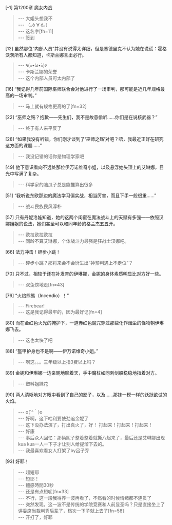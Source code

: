 
[-1] 第1200章 魔女内战
>--- 大姐头想我不<br>
>--- （｡ò ∀ ó｡）<br>
>--- 这名字[fn=11]<br>
>--- 签到<br>

[12] 虽然那位“内部人员”并没有说得太详细，但是塞德里克不认为她在说谎：霍格沃茨所有人都知道，卡斯兰娜言出必行。
>--- ٩(๑•̀ω•́๑)۶<br>
>--- 卡斯兰娜的荣誉<br>
>--- 这个内部人员可太内部了<br>

[16] “我记得几年前国际巫师联合会对他进行了一场审判，那可能是近几年规格最高的一场审判。”
>--- 马上就有规格更高的了[fn=32]<br>

[22] “巫师之殇？抱歉——先生们，我不是故意偷听……你们是在说核武器？”
>--- 终于有人来平反了<br>

[28] “如果我没有听错，你们刚才谈到了‘巫师之殇’对吧？唔，我最近正好在研究这方面的课题……”
>--- 我没记错的话你是物理学家吧<br>

[49] 他下意识看向不远处那位伊万诺维奇小姐，以及悬浮她头顶上的艾琳娜，目光中写满了复杂。
>--- 科学家的脑瓜子总是能推算出很多<br>

[51] “我听说东欧那边的魔法学习偏实战，相当厉害，而且下手一般很重……”
>--- 战斗民族民风淳朴<br>

[57] 只有丹妮洛娃知道，她的这两个闺蜜在魔法战斗上的天赋有多强——依照汉娜姐姐的说法，她们甚至可以和同年龄的格兰杰五五开。
>--- 欧拉欧拉欧拉<br>
>--- 同龄不算艾琳娜，个体战斗力最强是狂战士汉娜吧。<br>

[66] 法力冲击！碎步小跳！
>--- 碎步小跳？那将来会不会衍生出“神预判遇上不走位”？<br>

[70] 只不过，相较于还在补发育的伊琳娜，金妮的身体素质明显比对方好一些。
>--- 双兔傍地走[fn=43]<br>

[76] “火焰熊熊（Incendio）！”
>--- Firebear!<br>
>--- 这是我记得最牢的，因为最好记[fn=4]<br>

[80] 而在金红色火光的掩护下，一道赤红色魔咒穿过那些化作烟尘的怪物朝伊琳娜飞去。
>--- 这也太快了吧<br>

[88] “盔甲护身也不是啊——伊万诺维奇小姐。”
>--- 啊这。。。三年级以上指3费以上吗？<br>

[89] 金妮和伊琳娜一边亲昵地聊着天，手中魔杖如同刺剑般稳稳地指着对方。
>--- 塑料姐妹花<br>

[90] 两人清晰地对方眼中看到了自己的影子，以及……那抹一模一样的跃跃欲试的火焰。
>--- o(´^｀)o<br>
>--- 好啊，这下哈利要使劲追金妮了<br>
>--- 这下没办法演了，打出真火了，好！
打起来！打起来！打起来！<br>
>--- 好康<br>
>--- 事后众人回忆：那俩妮子整着整着就撕八起来了，最后还是艾琳娜出现kua kua一人一下子才让别人给提溜下去的。<br>
>--- 我最喜欢看女人打架了by吕子乔<br>

[93] 好耶！
>--- 超短耶<br>
>--- 短耶！<br>
>--- 體感時間30秒<br>
>--- 还是有点短呢[fn=33]<br>
>--- 不行，这一段我得养一波再看了，不然看的时候情绪都不连贯了<br>
>--- 突然发现，这一波不是传统的学院竞赛和人前显圣吗？只是直接坐上了评委席当裁判秀后辈了，档次一下子就上去了[fn=58]<br>
>--- 开打了，好耶<br>
